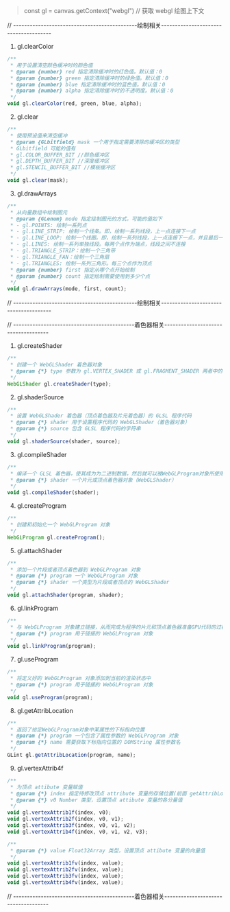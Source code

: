 > const gl = canvas.getContext("webgl") // 获取 webgl 绘图上下文

// ---------------------------------------------绘制相关--------------------------------------

1. gl.clearColor

```js
/**
 * 用于设置清空颜色缓冲时的颜色值
 * @param {number} red 指定清除缓冲时的红色值。默认值：0
 * @param {number} green 指定清除缓冲时的绿色值。默认值：0
 * @param {number} blue 指定清除缓冲时的蓝色值。默认值：0
 * @param {number} alpha 指定清除缓冲时的不透明度。默认值：0
 */
void gl.clearColor(red, green, blue, alpha);
```

2. gl.clear

```js
/**
 * 使用预设值来清空缓冲
 * @param {GLbitfield} mask 一个用于指定需要清除的缓冲区的类型
 * GLbitfield 可能的值有
 * gl.COLOR_BUFFER_BIT //颜色缓冲区
 * gl.DEPTH_BUFFER_BIT //深度缓冲区
 * gl.STENCIL_BUFFER_BIT //模板缓冲区
 */
void gl.clear(mask);
```

3. gl.drawArrays

```js
/**
 * 从向量数组中绘制图元
 * @param {GLenum} mode 指定绘制图元的方式，可能的值如下
 * - gl.POINTS: 绘制一系列点
 * - gl.LINE_STRIP: 绘制一个线条。即，绘制一系列线段，上一点连接下一点
 * - gl.LINE_LOOP: 绘制一个线圈。即，绘制一系列线段，上一点连接下一点，并且最后一点与第一个点相连
 * - gl.LINES: 绘制一系列单独线段。每两个点作为端点，线段之间不连接
 * - gl.TRIANGLE_STRIP：绘制一个三角带
 * - gl.TRIANGLE_FAN：绘制一个三角扇
 * - gl.TRIANGLES: 绘制一系列三角形。每三个点作为顶点
 * @param {number} first 指定从哪个点开始绘制
 * @param {number} count 指定绘制需要使用到多少个点
 */
void gl.drawArrays(mode, first, count);
```

// ---------------------------------------------绘制相关--------------------------------------

// --------------------------------------------着色器相关------------------------------------

1. gl.createShader

```js
/**
 * 创建一个 WebGLShader 着色器对象
 * @param {*} type 参数为 gl.VERTEX_SHADER 或 gl.FRAGMENT_SHADER 两者中的一个
 */
WebGLShader gl.createShader(type);
```

2. gl.shaderSource

```js
/**
 * 设置 WebGLShader 着色器（顶点着色器及片元着色器）的 GLSL 程序代码
 * @param {*} shader 用于设置程序代码的 WebGLShader（着色器对象）
 * @param {*} source 包含 GLSL 程序代码的字符串
 */
void gl.shaderSource(shader, source);
```

3. gl.compileShader

```js
/**
 * 编译一个 GLSL 着色器，使其成为为二进制数据，然后就可以被WebGLProgram对象所使用
 * @param {*} shader 一个片元或顶点着色器对象（WebGLShader）
 */
void gl.compileShader(shader);
```

4. gl.createProgram

```js
/**
 * 创建和初始化一个 WebGLProgram 对象
 */
WebGLProgram gl.createProgram();
```

5. gl.attachShader

```js
/**
 * 添加一个片段或者顶点着色器到 WebGLProgram 对象
 * @param {*} program 一个 WebGLProgram 对象
 * @param {*} shader 一个类型为片段或者顶点的 WebGLShader
 */
void gl.attachShader(program, shader);
```

6. gl.linkProgram

```js
/**
 * 与 WebGLProgram 对象建立链接，从而完成为程序的片元和顶点着色器准备GPU代码的过程
 * @param {*} program 用于链接的 WebGLProgram 对象
 */
void gl.linkProgram(program);
```

7. gl.useProgram

```js
/**
 * 将定义好的 WebGLProgram 对象添加到当前的渲染状态中
 * @param {*} program 用于链接的 WebGLProgram 对象
 */
void gl.useProgram(program);
```

8. gl.getAttribLocation

```js
/**
 * 返回了给定WebGLProgram对象中某属性的下标指向位置
 * @param {*} program 一个包含了属性参数的 WebGLProgram 对象
 * @param {*} name 需要获取下标指向位置的 DOMString 属性参数名
 */
GLint gl.getAttribLocation(program, name);
```

9. gl.vertexAttrib4f

```js
/**
 * 为顶点 attibute 变量赋值
 * @param {*} index 指定待修改顶点 attribute 变量的存储位置(前面 getAttribLocation 返回的值)
 * @param {*} v0 Number 类型，设置顶点 attibute 变量的各分量值
 */
void gl.vertexAttrib1f(index, v0);
void gl.vertexAttrib2f(index, v0, v1);
void gl.vertexAttrib3f(index, v0, v1, v2);
void gl.vertexAttrib4f(index, v0, v1, v2, v3);

/**
 * @param {*} value Float32Array 类型，设置顶点 attibute 变量的向量值
 */
void gl.vertexAttrib1fv(index, value);
void gl.vertexAttrib2fv(index, value);
void gl.vertexAttrib3fv(index, value);
void gl.vertexAttrib4fv(index, value);
```

// --------------------------------------------着色器相关------------------------------------
